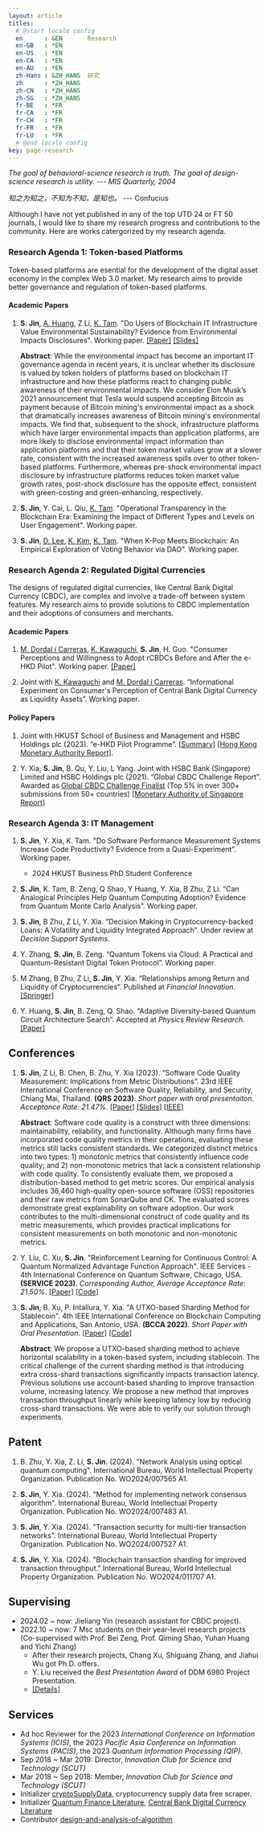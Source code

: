 ```yaml
---
layout: article
titles:
  # @start locale config
  en      : &EN       Research
  en-GB   : *EN
  en-US   : *EN
  en-CA   : *EN
  en-AU   : *EN
  zh-Hans : &ZH_HANS  研究
  zh      : *ZH_HANS
  zh-CN   : *ZH_HANS
  zh-SG   : *ZH_HANS
  fr-BE   : *FR
  fr-CA   : *FR
  fr-CH   : *FR
  fr-FR   : *FR
  fr-LU   : *FR
  # @end locale config
key: page-research
---
```


_The goal of behavioral-science research is truth. The goal of design-science research is utility. --- MIS Quarterly, 2004_

_知之为知之，不知为不知，是知也。_ --- Confucius

Although I have not yet published in any of the top UTD 24 or FT 50 journals, I would like to share my research progress and contributions to the community. Here are works catergorized by my research agenda.

### Research Agenda 1: Token-based Platforms

Token-based platforms are esential for the development of the digital asset economy in the complex Web 3.0 market. My research aims to provide better governance and regulation of token-based platforms.

#### Academic Papers

  1. **S. Jin**, [A. Huang](https://www.allenhuang.org/), Z Li, [K. Tam](https://isom.hkust.edu.hk/faculty-and-staff/directory/kytam). "Do Users of Blockchain IT Infrastructure Value Environmental Sustainability? Evidence from Environmental Impacts Disclosures". Working paper. [[Paper]](/paper/SSRN_token_Feb9.pdf) [[Slides]](/paper/Slides_Green_Token_based_Platform.pdf) 

      **Abstract**: While the environmental impact has become an important IT governance agenda in recent years, it is unclear whether its disclosure is valued by token holders of platforms based on blockchain IT infrastructure and how these platforms react to changing public awareness of their environmental impacts. We consider Elon Musk’s 2021 announcement that Tesla would suspend accepting Bitcoin as payment because of Bitcoin mining's environmental impact as a shock that dramatically increases awareness of Bitcoin mining's environmental impacts. We find that, subsequent to the shock, infrastructure platforms which have larger environmental impacts than application platforms, are more likely to disclose environmental impact information than application platforms and that their token market values grow at a slower rate, consistent with the increased awareness spills over to other token-based platforms. Furthermore, whereas pre-shock environmental impact disclosure by infrastructure platforms reduces token market value growth rates, post-shock disclosure has the opposite effect, consistent with green-costing and green-enhancing, respectively.

  2. **S. Jin**, Y. Cai, L. Qiu, [K. Tam](https://isom.hkust.edu.hk/faculty-and-staff/directory/kytam). "Operational Transparency in the Blockchain Era: Examining the Impact of Different Types and Levels on User Engagement". Working paper.

  3.  **S. Jin**, [D. Lee](https://isom.hkust.edu.hk/faculty-and-staff/directory/dongwon), [K. Kim](https://www.bschool.cuhk.edu.hk/staff/kim-keongtae/), [K. Tam](https://isom.hkust.edu.hk/faculty-and-staff/directory/kytam). "When K-Pop Meets Blockchain: An Empirical Exploration of Voting Behavior via DAO". Working paper.
  
### Research Agenda 2: Regulated Digital Currencies

The designs of regulated digital currencies, like Central Bank Digital Currency (CBDC), are complex and involve a trade-off between system features. My research aims to provide solutions to CBDC implementation and their adoptions of consumers and merchants.

#### **Academic Papers**
  1. [M. Dordal i Carreras](https://marcdordal.github.io/), [K. Kawaguchi](https://www.kohei-kawaguchi.com/), **S. Jin**, H. Guo. "Consumer Perceptions and Willingness to Adopt rCBDCs Before and After the e-HKD Pilot". Working paper. [[Paper]](/paper/rCBDC_Taste_and_Perception_Preprint.pdf)

  2. Joint with [K. Kawaguchi](https://www.kohei-kawaguchi.com/) and [M. Dordal i Carreras](https://marcdordal.github.io/). “Informational Experiment on Consumer's Perception of Central Bank Digital Currency as Liquidity Assets”. Working paper.

#### **Policy Papers**
  1. Joint with HKUST School of Business and Management and HSBC Holdings plc (2023). “e-HKD Pilot Programme”. [[Summary]](https://www.about.hsbc.com.hk/-/media/hong-kong/en/news-and-media/hypothetical-e-hkd-phase-1-pilot-factsheet-en.pdf) [[Hong Kong Monetary Authority Report]](https://www.hkma.gov.hk/media/eng/doc/key-information/press-release/2023/20231030e3a1.pdf).
  
      <!-- **Abstract**: The e-HKD Pilot Programme is a key component of the HKMA's three-rail approach in paving the way for a possible implementation of a retail central bank digital currency (CBDC). The pilot programme enables HKMA's collaboration with the industry to examine innovative use cases and maximise Hong Kong's readiness for a potential e-HKD. The Hongkong and Shanghai Banking Corporation Limited (HSBC) was one of the institutions selected to participate. Collaborating with the Hong Kong University of Science and Technology (HKUST), HSBC sought to explore possible e-HKD every-day payment use cases, focusing on programmability as a value-add feature of digital currency as well as payment rail efficiency. HSBC and HKUST constructed a one-week pilot on the HKUST campus, which included 148 students and 5 merchants. -->

  2. Y. Xia, **S. Jin**, B. Qu, Y. Liu, L Yang. Joint with HSBC Bank (Singapore) Limited and HSBC Holdings plc (2021).  “Global CBDC Challenge Report”. Awarded as [Global CBDC Challenge Finalist](https://www.mas.gov.sg/news/media-releases/2021/mas-announces-15-finalists-for-the-global-cbdc-challenge?fbclid=IwAR0B9v-5FBSXcnr61edLVwEch-jJ5EV8-pSJwYe00erQdS8rGreTtZIYABY) (Top 5% in over 300+ submissions from 50+ countries) [[Monetary Authority of Singapore Report]](https://www.mas.gov.sg/-/media/mas-media-library/development/fintech/cbdc/global-cbdc-challenge-report-2021.pdf)

      <!-- **Abstract**: HSBC's solution analyses 12 problem statements in this Global CBDC Challenge and uses 15 dimensions (e.g. business secrecy, latency, scalability, accessibility, etc.) to measure a retail CBDC system. Their analysis and research found that consensus algorithms and related operating models are key components of CBDC design for central banks. With this in mind, HSBC built an evaluation platform to provide central banks with consensus algorithm recommendations and operating model options. -->


  <!-- 3. Joint with [A. Huang](https://www.allenhuang.org/), [M. Dordal i Carreras](https://marcdordal.github.io/) and HSBC Bank (Hong Kong) (2024). "Tokenized Deposit". Working paper. -->

  <!-- 4. Joint with [A. Huang](https://www.allenhuang.org/), [K. Tam](https://isom.hkust.edu.hk/faculty-and-staff/directory/kytam), Y. Liang, (2024). "Unified Ledger". Working paper. -->

### Research Agenda 3: IT Management
  1.  **S. Jin**, Y. Xia, K. Tam. "Do Software Performance Measurement Systems Increase Code Productivity? Evidence from a Quasi-Experiment". Working paper.

      - 2024 HKUST Business PhD Student Conference

  2.  **S. Jin**, K. Tam, B. Zeng, Q Shao, Y Huang, Y. Xia, B Zhu, Z Li. “Can Analogical Principles Help Quantum Computing Adoption? Evidence from Quantum Monte Carlo Analysis”. Working paper.

      <!-- **Abstract**: Quantum computing has the potential to revolutionize problem-solving by significantly improving computational complexity. However, the sophisticated nature of quantum knowledge and circuit design presents challenges for business practitioners. In this study, we introduce FinQMC, a quantum Monte Carlo framework designed to transform classical Monte Carlo algorithms into quantum ones. Our framework proposes the key principle of treating quantum states as the distributions of financial variables. To validate the efficiency and applicability of FinQMC, we conducted two experiments: option pricing and portfolio selection. The results obtained demonstrate the feasibility and accuracy of our approach. FinQMC simplifies the complex world of quantum computing and offers a more efficient solution to a wide range of business challenges compared to classical Monte Carlo methods. Practically, our study is the first to apply the quantum Monte Carlo method in the context of portfolio selection. -->

  3. **S. Jin**, B Zhu, Z Li, Y. Xia. “Decision Making in Cryptocurrency-backed Loans: A Volatility and Liquidity Integrated Approach”. Under review at _Decision Support Systems_.  
  
  4.  Y. Zhang, **S. Jin**, B. Zeng. “Quantum Tokens via Cloud: A Practical and Quantum-Resistant Digital Token Protocol”. Working paper.

  5. M Zhang, B Zhu, Z Li, **S. Jin**, Y. Xia. “Relationships among Return and Liquidity of Cryptocurrencies”. Published at _Financial Innovation._ [[Springer]](https://jfin-swufe.springeropen.com/articles/10.1186/s40854-023-00532-z)

      <!-- **Abstract**: The cryptocurrency market is a complex and rapidly evolving financial landscape in which understanding the inter- and intra-asset dependencies among key financial variables, such as return and liquidity, is crucial. In this study, we analyze daily return and liquidity data for six major cryptocurrencies, namely Bitcoin, Ethereum, Ripple, Binance Coin, Litecoin, and Dogecoin, spanning the period from June 3, 2020, to November 30, 2022. Liquidity is estimated using three low-frequency proxies: the Amihud ratio, the Abdi and Ranaldo (AR) estimator, and the Corwin and Schultz (CS) estimator. To account for autoregressive and persistent effects, we apply the ARIMA-GARCH model and subsequently utilize the copula method to examine the interdependent relationships among the return and liquidity of the six cryptocurrencies. Our analysis reveals strong cross-asset lower-tail dependence in return and significant cross-asset upper-tail dependence in illiquidity measures, with more pronounced dependence observed in specific cryptocurrency pairs, primarily involving Bitcoin, Ethereum, and Litecoin. We also observe that returns tend to be higher when liquidity is lower in the cryptocurrency market. Our findings have significant implications for portfolio diversification, asset allocation, risk management, and trading strategy development for investors and traders, as well as regulatory policy-making for regulators. In conclusion, this study contributes to a deeper understanding of the cryptocurrency marketplace and can help inform investment decision-making and regulatory policies in this emerging financial domain. -->

  6.  Y. Huang, **S. Jin**, B. Zeng, Q. Shao. “Adaptive Diversity-based Quantum Circuit Architecture Search”. Accepted at _Physics Review Research_. [[Paper]](https://journals.aps.org/prresearch/accepted/2107fJfaWa613d03f1ed3ca79d1e0b863c01b4788)
    
## **Conferences**
1. **S. Jin**, Z Li, B. Chen, B. Zhu, Y. Xia (2023). “Software Code Quality Measurement: Implications from Metric Distributions”. 23rd IEEE International Conference on Software Quality, Reliability, and Security, Chiang Mai, Thailand. **(QRS 2023)**. _Short paper with oral presentaiton. Acceptance Rate: 21.47%._ [[Paper]](/paper/QRS_preprint.pdf) [[Slides]](/paper/Slides_Code_Quality_Distribution.pdf) [[IEEE]](https://ieeexplore.ieee.org/document/10366662)

    **Abstract**: Software code quality is a construct with three dimensions: maintainability, reliability, and functionality. Although many firms have incorporated code quality metrics in their operations, evaluating these metrics still lacks consistent standards. We categorized distinct metrics into two types: 1) monotonic metrics that consistently influence code quality; and 2) non-monotonic metrics that lack a consistent relationship with code quality. To consistently evaluate them, we proposed a distribution-based method to get metric scores. Our empirical analysis includes 36,460 high-quality open-source software (OSS) repositories and their raw metrics from SonarQube and CK. The evaluated scores demonstrate great explainability on software adoption. Our work contributes to the multi-dimensional construct of code quality and its metric measurements, which provides practical implications for consistent measurements on both monotonic and non-monotonic metrics.

2. Y. Liu, C. Xu, **S. Jin**. "Reinforcement Learning for Continuous Control: A Quantum Normalized Advantage Function Approach". IEEE Services - 4th International Conference on Quantum Software, Chicago, USA. **(SERVICE 2023)**. _Corresponding Author, Average Acceptance Rate: 21.50%_. [[Paper]](https://ieeexplore.ieee.org/abstract/document/10234293) [[Code]](https://github.com/yliuls/quantum-reinforcement-learning)

3. **S. Jin**, B. Xu, P. Intallura, Y. Xia. "A UTXO-based Sharding Method for Stablecoin". 4th IEEE International Conference on Blockchain Computing and Applications, San Antonio, USA. **(BCCA 2022)**. _Short Paper with Oral Presentation_. [[Paper]](https://ieeexplore.ieee.org/document/9922204) [[Code]](https://github.com/CBDC-IoT/DigitalShell)

      **Abstract**: We propose a UTXO-based sharding method to achieve horizontal scalability in a token-based system, including stablecoin. The critical challenge of the current sharding method is that introducing extra cross-shard transactions significantly impacts transaction latency. Previous solutions use account-based sharding to improve transaction volume, increasing latency. We propose a new method that improves transaction throughput linearly while keeping latency low by reducing cross-shard transactions. We were able to verify our solution through experiments.

## **Patent**
   
  1. B. Zhu, Y. Xia, Z. Li, **S. Jin**. (2024). "Network Analysis using optical quantum computing". International Bureau, World Intellectual Property Organization. Publication No. WO2024/007565 A1.
       
  2. **S. Jin**, Y. Xia. (2024). "Method for implementing network consensus algorithm". International Bureau, World Intellectual Property Organization. Publication No. WO2024/007483 A1.
   
  3. **S. Jin**, Y. Xia. (2024). "Transaction security for multi-tier transaction networks". International Bureau, World Intellectual Property Organization. Publication No. WO2024/007527 A1.
    
  4. **S. Jin**, Y. Xia. (2024). "Blockchain transaction sharding for improved transaction throughput." International Bureau, World Intellectual Property Organization. Publication No. WO2024/011707 A1.
    
## **Supervising**
- 2024.02 ~ now: Jieliang Yin (research assistant for CBDC project).
- 2022.10 ~ now: 7 Msc students on their year-level research projects (Co-supervised with Prof. Bei Zeng, Prof. Qiming Shao, Yuhan Huang and Yichi Zhang)
  - After their research projects, Chang Xu, Shiguang Zhang, and Jiahui Wu got Ph.D. offers.
  - Y. Liu received the _Best Presentation Award_ of DDM 6980 Project Presentation.
  - [[Details]](https://siyuan-bruce.github.io/students/ddm.html)

## **Services**
- Ad hoc Reviewer for the 2023 _International Conference on Information Systems (ICIS)_, the 2023 _Pacific Asia Conference on Information Systems (PACIS)_, the 2023 _Quantum Information Processing (QIP)_.
- Sep 2018 ~ Mar 2019: Director, _Innovation Club for Science and Technology (SCUT)_
- Mar 2018 ~ Sep 2018: Member, _Innovation Club for Science and Technology (SCUT)_
- Initializer [cryptoSupplyData](https://github.com/siyuan-bruce/cryptoSupplyData), cryptocurrency supply data free scraper.
- Initializer [Quantum Finance Literature](https://github.com/siyuan-bruce/Quantum-Finance), [Central Bank Digital Currency Literature](https://github.com/siyuan-bruce/CBDC-Literature)
- Contributor [design-and-analysis-of-algorithm](https://github.com/datawhalechina/design-and-analysis-of-algorithm)